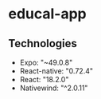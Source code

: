 # educal-app

## Technologies
- Expo: "~49.0.8"
- React-native: "0.72.4"
- React: "18.2.0"
- Nativewind: "^2.0.11"

